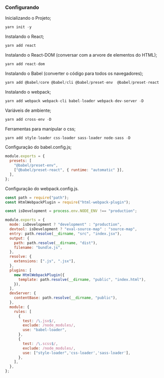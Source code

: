 ### Configurando


Inicializando o Projeto;
```jsx
yarn init -y
```

Instalando o React;
```jsx
yarn add react
```

Instalando o React-DOM (conversar com a arvore de elementos do HTML);
```jsx
yarn add react-dom
```

Instalando o Babel (converter o código para todos os navegadores);
```jsx
yarn add @babel/core @babel/cli @babel/preset-env  @babel/preset-react -D
```

Instalando o webpack;
```jsx
yarn add webpack webpack-cli babel-loader webpack-dev-server -D
```

Variáveis de ambiente;
```jsx
yarn add cross-env -D
```

Ferramentas para manipular o css;
```jsx
yarn add style-loader css-loader sass-loader node-sass -D
```

Configuração do babel.config.js;
```jsx
module.exports = {
  presets: [
    "@babel/preset-env",
    ["@babel/preset-react", { runtime: "automatic" }],
  ],
};
```

Configuração do webpack.config.js.
```jsx
const path = require("path");
const HtmlWebpackPlugin = require("html-webpack-plugin");

const isDevelopment = process.env.NODE_ENV !== "production";

module.exports = {
  mode: isDevelopment ? "development" : "production",
  devtool: isDevelopment ? "eval-source-map" : "source-map",
  entry: path.resolve(__dirname, "src", "index.jsx"),
  output: {
    path: path.resolve(__dirname, "dist"),
    filename: "bundle.js",
  },
  resolve: {
    extensions: [".js", ".jsx"],
  },
  plugins: [
    new HtmlWebpackPlugin({
      template: path.resolve(__dirname, "public", "index.html"),
    }),
  ],
  devServer: {
    contentBase: path.resolve(__dirname, "public"),
  },
  module: {
    rules: [
      {
        test: /\.jsx$/,
        exclude: /node_modules/,
        use: "babel-loader",
      },
      {
        test: /\.scss$/,
        exclude: /node_modules/,
        use: ["style-loader",'css-loader','sass-loader'],
      },
    ],
  },
};

```
